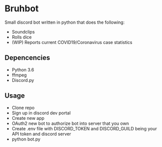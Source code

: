 # Bruhbot

Small discord bot written in python that does the following:

- Soundclips
- Rolls dice
- (WIP) Reports current COVID19/Coronavirus case statistics

## Depencencies
- Python 3.6
- ffmpeg
- Discord.py

## Usage

- Clone repo
- Sign up in discord dev portal
- Create new app
- OAuth2 new bot to authorize bot into server that you own
- Create .env file with DISCORD\_TOKEN and DISCORD\_GUILD being your API token and discord server
- python bot.py
